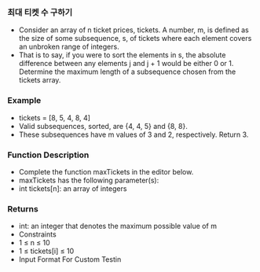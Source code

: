 ### 최대 티켓 수 구하기
- Consider an array of n ticket prices, tickets. A number, m, is defined as the size of some subsequence, s,
of tickets where each element covers an unbroken range of integers. 
-  That is to say, if you were to sort the
elements in s, the absolute difference between any elements j and j + 1 would be either 0 or 1. Determine
the maximum length of a subsequence chosen from the tickets array.
### Example
- tickets = [8, 5, 4, 8, 4]
- Valid subsequences, sorted, are {4, 4, 5} and {8, 8}.
- These subsequences have m values of 3 and 2, respectively. Return 3.
### Function Description
- Complete the function maxTickets in the editor below.
- maxTickets has the following parameter(s):
-  int tickets[n]: an array of integers
### Returns
-  int: an integer that denotes the maximum possible value of m
- Constraints
- 1 ≤ n ≤ 10
- 1 ≤ tickets[i] ≤ 10
- Input Format For Custom Testin
